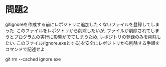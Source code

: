 # 問題2
gitignoreを作成する前にレポジトリに追加したくないファイルを登録してしまった.
このファイルをレポジトリから削除したいが, ファイルが削除されてしまうとプログラムの実行に影響がでてしまうため, レポジトリの登録のみを削除したい.
このファイル(ignore.exeとする)を安全にレポジトリから削除する手順をコマンドで記述せよ

git rm --cached ignore.exe
